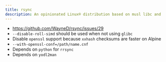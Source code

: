 ```yaml
---
title: rsync
description: An opinionated Linux® distribution based on musl libc and toybox
---
```


- https://github.com/WayneD/rsync/issues/29
- `--disable-roll-simd` should be used when not using `glibc`
- Disable `openssl` support because `xxhash` checksums are faster on Alpine
- `--with-openssl-conf=/path/name.cnf`
- Depends on `python` for `rrsync`
- Depends on `yodl2man`
